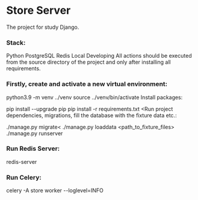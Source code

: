 <h1>Store Server</h1>
The project for study Django.

<h3>Stack:</h3>
Python
PostgreSQL
Redis
Local Developing
All actions should be executed from the source directory of the project and only after installing all requirements.

<h3>Firstly, create and activate a new virtual environment:</h3>

python3.9 -m venv ../venv
source ../venv/bin/activate
Install packages:

pip install --upgrade pip
pip install -r requirements.txt
<Run project dependencies, migrations, fill the database with the fixture data etc.:

./manage.py migrate<
./manage.py loaddata <path_to_fixture_files>
./manage.py runserver
<h3>Run Redis Server:</h3>

redis-server
<h3>Run Celery:</h3>

celery -A store worker --loglevel=INFO
